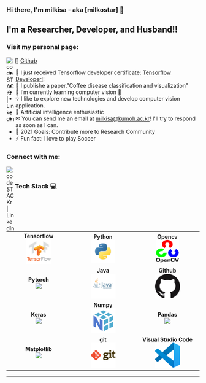 ### Hi there, I'm milkisa - aka [milkostar] 👋

## I'm a Researcher, Developer, and Husband!!
### Visit my personal page:

[<img align="left" alt="codeSTACKr | LinkedIn" width="22px" src="https://cdn.jsdelivr.net/npm/simple-icons@3.13.0/icons/github.svg" />]
[Github] 

- 🔭 I just received Tensorflow developer certificate: [Tensorflow Developer!][course]!
- 🔭 I publishe a paper."Coffee disease classification and visualization"
- 🌱 I’m currently learning computer vision 🤣
- 💡  I like to explore new technologies and develop computer vision application.
- 👯 Artificial intelligence enthusiastic
- ✉  You can send me an email at milkisa@kumoh.ac.kr! I'll try to respond as soon as I can.
- 🥅 2021 Goals: Contribute more to Research Community
- ⚡ Fun fact: I love to play Soccer

### Connect with me:

[<img align="left" alt="codeSTACKr | LinkedIn" width="22px" src="https://cdn.jsdelivr.net/npm/simple-icons@v3/icons/linkedin.svg" />][linkedin]


<br />

### Tech Stack :computer:

<br>
<table>
<tbody>
 <tr>
<td align="center" width="20%">
<span><b><center>Tensorflow</center></b></span> 
<img height=65px src="https://raw.githubusercontent.com/github/explore/80688e429a7d4ef2fca1e82350fe8e3517d3494d/topics/tensorflow/tensorflow.png" > 
</td>

<td align="center" width="20%">
<span><b><center>Python</center></b></span> 
<img height=60px src="https://raw.githubusercontent.com/github/explore/80688e429a7d4ef2fca1e82350fe8e3517d3494d/topics/python/python.png" > 
</td>

<td align="center" width="20%">
<span><b><center>Opencv</center></b></span> 
<img height=60px src="https://raw.githubusercontent.com/github/explore/80688e429a7d4ef2fca1e82350fe8e3517d3494d/topics/opencv/opencv.png"> 
</td>
</tr>

<tr>
<td align="center" width="20%">
<span><b><center>Pytorch</center></b></span> 
<img height=65px src="https://raw.githubusercontent.com/valohai/ml-logos/master/pytorch.svg"> 
</td>

<td align="center" width="20%">
<span><b><center>Java</center></b></span> 
<img height=65px src="https://raw.githubusercontent.com/github/explore/80688e429a7d4ef2fca1e82350fe8e3517d3494d/topics/java/java.png"> 
</td>

<td align="center" width="20%">
<span><b><center>Github</center></b></span> 
<img height=65px src="https://raw.githubusercontent.com/github/explore/78df643247d429f6cc873026c0622819ad797942/topics/github/github.png"> 
</td>
</tr>

<tr>
<td align="center" width="20%">
<span><b><center>Keras</center></b></span> 
<img height=65px src="https://raw.githubusercontent.com/valohai/ml-logos/master/keras.svg"> 
</td>

<td align="center" width="20%">
<span><b><center>Numpy</center></b></span> 
<img height=65px src="https://raw.githubusercontent.com/valohai/ml-logos/master/numpy.svg" > 
</td>



<td align="center" width="20%">
<span><b><center>Pandas</center></b></span> 
<img height=65px src="https://raw.githubusercontent.com/valohai/ml-logos/master/pandas.svg" > 
</td>
</tr>

<tr>
<td align="center" width="20%">
<span><b><center>Matplotlib</center></b></span> 
<img height=65px src="https://raw.githubusercontent.com/valohai/ml-logos/master/matplotlib.svg"> 
</td>

<td align="center" width="20%">
<span><b><center>git</center></b></span> 
<img height=65px src="https://raw.githubusercontent.com/github/explore/80688e429a7d4ef2fca1e82350fe8e3517d3494d/topics/git/git.png" > 
</td>

<td align="center" width="20%">
<span><b><center>Visual Studio Code</center></b></span> 
<img height=65px src="https://raw.githubusercontent.com/github/explore/80688e429a7d4ef2fca1e82350fe8e3517d3494d/topics/visual-studio-code/visual-studio-code.png"> 
</td>

</tr>

</tbody>
</table>


---





[course]: https://developers.google.com/certification/directory/tensorflow

[instagram]: https://www.instagram.com/milkostarozil
[Github]: https://milkisa.github.io/index.html
[linkedin]: https://www.linkedin.com/in/milkisa-tesfaye-694b441a6
[webdevplaylist]: https://www.youtube.com/playlist?list=PLkwxH9e_vrAJ0WbEsFA9W3I1W-g_BTsbt
[jsplaylist]: https://www.youtube.com/playlist?list=PLkwxH9e_vrALRJKu7wfXby3MKeflhTu6B
[cssplaylist]: https://www.youtube.com/playlist?list=PLkwxH9e_vrALSdvZuEh6gqQdmDoDIoqz4
[reactplaylist]: https://www.youtube.com/playlist?list=PLkwxH9e_vrAK4TdffpxKY3QGyHCpxFcQ0
